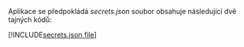Aplikace se předpokládá *secrets.json* soubor obsahuje následující dvě tajných kódů:

[!INCLUDE[secrets.json file](secrets-json-file.md)]